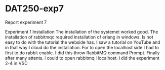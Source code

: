 # DAT250-exp7
Report experiment 7

Experiment 1 Installation
The installation of the systemet worked good. 
The installation of rabbitmqc required installation of erlang in windows. Is not easy to do with the tutorial the webside has. I saw a tutorial on YouTube and in that way I cloud do the installation.
For to open the localhost side I had to first to do rabbit enable. I did this throw RabbitMQ command Prompt. Finally after many attents. I could to open rabbitmq i localhost.
i did the experiment 2-4 in VSC 

